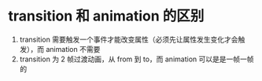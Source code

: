 # transition 和 animation 的区别

1. transition 需要触发一个事件才能改变属性（必须先让属性发生变化才会触发），而 animation 不需要
2. transition 为 2 帧过渡动画，从 from 到 to，而 animation 可以是是一帧一帧的